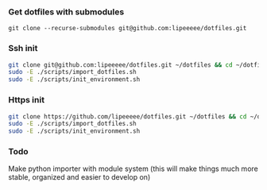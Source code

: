 ### Get dotfiles with submodules
```
git clone --recurse-submodules git@github.com:lipeeeee/dotfiles.git
```

### Ssh init 
```bash
git clone git@github.com:lipeeeee/dotfiles.git ~/dotfiles && cd ~/dotfiles
sudo -E ./scripts/import_dotfiles.sh
sudo -E ./scripts/init_environment.sh
```

### Https init 
```bash
git clone https://github.com/lipeeeee/dotfiles.git ~/dotfiles && cd ~/dotfiles
sudo -E ./scripts/import_dotfiles.sh
sudo -E ./scripts/init_environment.sh
```

### Todo
Make python importer with module system
(this will make things much more stable, organized and easier to develop on)
